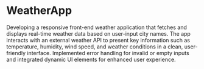 # WeatherApp
Developing a responsive front-end weather application that fetches and displays real-time weather data based
on user-input city names. The app interacts with an external weather API to present key information such as
temperature, humidity, wind speed, and weather conditions in a clean, user-friendly interface. Implemented
error handling for invalid or empty inputs and integrated dynamic UI elements for enhanced user experience.
